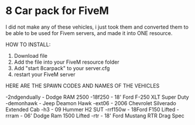 # 8 Car pack for FiveM

I did not make any of these vehicles, i just took them and converted them to be able to be used for Fivem servers, and made it into ONE resource.

HOW TO INSTALL:

1. Download file 
2. Add the file into your FiveM resource folder
3. Add "start 8carpack" to your server.cfg
4. restart your FiveM server

HERE ARE THE SPAWN CODES AND NAMES OF THE VEHICLES

-2ndgendually - Dodge RAM 2500
-18f250 - 18' Ford F-250 XLT Super Duty
-demonhawk - Jeep Deamon Hawk
-ext06 - 2006 Chevrolet Silverado Extended Cab
-h3 - 09 Hummer H2 SUT
-rrf150w - 18Ford F150 Lifted
-rrram - 06' Dodge Ram 1500 Lifted
-rtr - 18' Ford Mustang RTR Drag Spec
